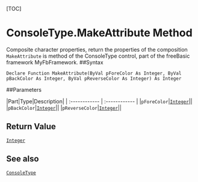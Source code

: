 [TOC]
# ConsoleType.MakeAttribute Method
 Composite character properties, return the properties of the composition
`MakeAttribute` is method of the ConsoleType control, part of the freeBasic framework MyFbFramework.
##Syntax
```freeBasic
Declare Function MakeAttribute(ByVal pForeColor As Integer, ByVal pBackColor As Integer, ByVal pReverseColor As Integer) As Integer
```

##Parameters

|Part|Type|Description|
| :------------ | :------------ |
|`pForeColor`|[`Integer`]("https://www.freebasic.net/wiki/KeyPgInteger")||
|`pBackColor`|[`Integer`]("https://www.freebasic.net/wiki/KeyPgInteger")||
|`pReverseColor`|[`Integer`]("https://www.freebasic.net/wiki/KeyPgInteger")||

## Return Value
[`Integer`]("https://www.freebasic.net/wiki/KeyPgInteger")
## See also
[`ConsoleType`](ConsoleType.md)
